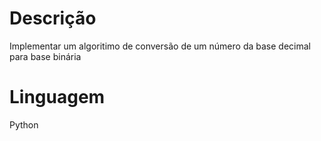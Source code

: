 # Descrição
 Implementar um algoritimo de conversão de um número da base decimal para base binária

# Linguagem
 Python


